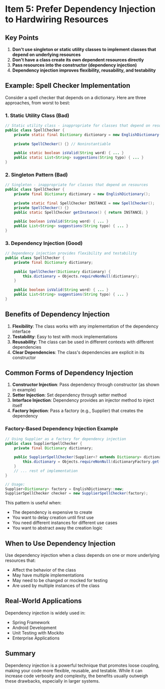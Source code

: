 # Item 5: Prefer Dependency Injection to Hardwiring Resources

## Key Points

1. **Don't use singleton or static utility classes to implement classes that depend on underlying resources**
2. **Don't have a class create its own dependent resources directly**
3. **Pass resources into the constructor (dependency injection)**
4. **Dependency injection improves flexibility, reusability, and testability**

## Example: Spell Checker Implementation

Consider a spell checker that depends on a dictionary. Here are three approaches, from worst to best:

### 1. Static Utility Class (Bad)
```java
// Static utility class - inappropriate for classes that depend on resources
public class SpellChecker {
    private static final Dictionary dictionary = new EnglishDictionary();
    
    private SpellChecker() {} // Noninstantiable
    
    public static boolean isValid(String word) { ... }
    public static List<String> suggestions(String typo) { ... }
}
```

### 2. Singleton Pattern (Bad)
```java
// Singleton - inappropriate for classes that depend on resources
public class SpellChecker {
    private final Dictionary dictionary = new EnglishDictionary();
    
    private static final SpellChecker INSTANCE = new SpellChecker();
    private SpellChecker() {}
    public static SpellChecker getInstance() { return INSTANCE; }
    
    public boolean isValid(String word) { ... }
    public List<String> suggestions(String typo) { ... }
}
```

### 3. Dependency Injection (Good)
```java
// Dependency injection provides flexibility and testability
public class SpellChecker {
    private final Dictionary dictionary;
    
    public SpellChecker(Dictionary dictionary) {
        this.dictionary = Objects.requireNonNull(dictionary);
    }
    
    public boolean isValid(String word) { ... }
    public List<String> suggestions(String typo) { ... }
}
```

## Benefits of Dependency Injection

1. **Flexibility**: The class works with any implementation of the dependency interface
2. **Testability**: Easy to test with mock implementations
3. **Reusability**: The class can be used in different contexts with different dependencies
4. **Clear Dependencies**: The class's dependencies are explicit in its constructor

## Common Forms of Dependency Injection

1. **Constructor Injection**: Pass dependency through constructor (as shown in example)
2. **Setter Injection**: Set dependency through setter method
3. **Interface Injection**: Dependency provides an injector method to inject itself
4. **Factory Injection**: Pass a factory (e.g., Supplier) that creates the dependency

### Factory-Based Dependency Injection Example
```java
// Using Supplier as a factory for dependency injection
public class SupplierSpellChecker {
    private final Dictionary dictionary;
    
    public SupplierSpellChecker(Supplier<? extends Dictionary> dictionaryFactory) {
        this.dictionary = Objects.requireNonNull(dictionaryFactory.get());
    }
    // ... rest of implementation
}

// Usage:
Supplier<Dictionary> factory = EnglishDictionary::new;
SupplierSpellChecker checker = new SupplierSpellChecker(factory);
```

This pattern is useful when:
- The dependency is expensive to create
- You want to delay creation until first use
- You need different instances for different use cases
- You want to abstract away the creation logic

## When to Use Dependency Injection

Use dependency injection when a class depends on one or more underlying resources that:
- Affect the behavior of the class
- May have multiple implementations
- May need to be changed or mocked for testing
- Are used by multiple instances of the class

## Real-World Applications

Dependency injection is widely used in:
- Spring Framework
- Android Development
- Unit Testing with Mockito
- Enterprise Applications

## Summary

Dependency injection is a powerful technique that promotes loose coupling, making your code more flexible, reusable, and testable. While it can increase code verbosity and complexity, the benefits usually outweigh these drawbacks, especially in larger systems.
